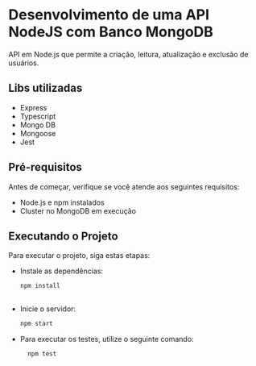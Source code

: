 # Desenvolvimento de uma API NodeJS com Banco MongoDB
API em Node.js que permite a criação, leitura, atualização e exclusão de usuários.

## Libs utilizadas
- Express
- Typescript
- Mongo DB
- Mongoose
- Jest

## Pré-requisitos

Antes de começar, verifique se você atende aos seguintes requisitos:
- Node.js e npm instalados
- Cluster no MongoDB em execução

## Executando o Projeto

Para executar o projeto, siga estas etapas:
- Instale as dependências:
  ```bash
  npm install
 
- Inicie o servidor:
  ```bash
  npm start

- Para executar os testes, utilize o seguinte comando:
   ```bash
     npm test

